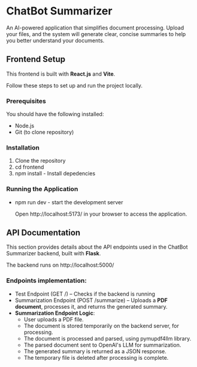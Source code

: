 # ChatBot Summarizer

An AI-powered application that simplifies document processing. Upload your files, and the system will generate clear, concise summaries to help you better understand your documents.

## Frontend Setup
This frontend is built with **React.js** and **Vite**.

Follow these steps to set up and run the project locally.

### Prerequisites
You should have the following installed:
- Node.js
- Git (to clone repository)

### Installation
1) Clone the repository
2) cd frontend
3) npm install - Install depedencies

### Running the Application
- npm run dev - start the development server 

  Open http://localhost:5173/ in your browser to access the application.

## API Documentation

This section provides details about the API endpoints used in the ChatBot Summarizer backend, built with **Flask**.

The backend runs on http://localhost:5000/

### Endpoints implementation:
- Test Endpoint (GET /) – Checks if the backend is running
- Summarization Endpoint (POST /summarize) – Uploads a **PDF document**, processes it, and returns the generated summary.
- 
  **Summarization Endpoint Logic**:
  - User uploads a PDF file.
  - The document is stored temporarily on the backend server, for processing.
  - The document is processed and parsed, using pymupdf4llm library.
  - The parsed document sent to OpenAI's LLM for summarization.
  - The generated summary is returned as a JSON response.
  - The temporary file is deleted after processing is complete.





